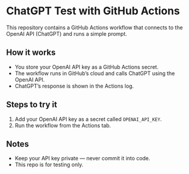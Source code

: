 # ChatGPT Test with GitHub Actions

This repository contains a GitHub Actions workflow that connects to the OpenAI API (ChatGPT) and runs a simple prompt.

## How it works
- You store your OpenAI API key as a GitHub Actions secret.
- The workflow runs in GitHub’s cloud and calls ChatGPT using the OpenAI API.
- ChatGPT’s response is shown in the Actions log.

## Steps to try it
1. Add your OpenAI API key as a secret called `OPENAI_API_KEY`.
2. Run the workflow from the Actions tab.

## Notes
- Keep your API key private — never commit it into code.
- This repo is for testing only.
